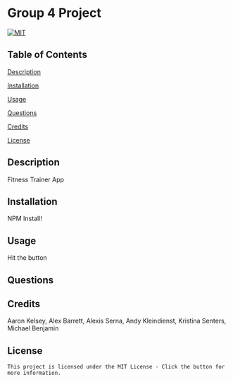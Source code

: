 # Group 4 Project

  [![MIT](https://img.shields.io/badge/License-MIT-yellow.svg)](https://lbesson.mit-license.org/)

  ## Table of Contents

  [Description](#description)

  [Installation](#installation)

  [Usage](#usage)

  [Questions](#questions)

  [Credits](#credits)

  [License](#license)

  ## Description
  Fitness Trainer App

  ## Installation
  NPM Install!

  ## Usage
  Hit the button

  ## Questions
 

  ## Credits
  Aaron Kelsey, Alex Barrett, Alexis Serna, Andy Kleindienst, Kristina Senters, Michael Benjamin

  ## License
    This project is licensed under the MIT License - Click the button for more information.

